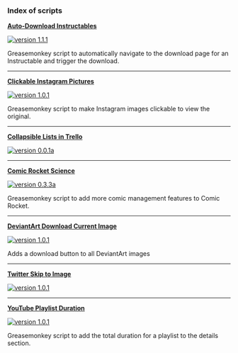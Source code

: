 ### Index of scripts

**[Auto-Download Instructables](https://github.com/chimericdream/GreasemonkeyScripts/raw/master/dist/auto-download-instructables/)**

[![version 1.1.1](https://img.shields.io/badge/version-1.1.1-brightgreen.svg)](https://github.com/chimericdream/GreasemonkeyScripts/raw/master/dist/auto-download-instructables/)

Greasemonkey script to automatically navigate to the download page for an Instructable and trigger the download.

-----

**[Clickable Instagram Pictures](https://github.com/chimericdream/GreasemonkeyScripts/raw/master/dist/clickable-instagram-pictures/)**

[![version 1.0.1](https://img.shields.io/badge/version-1.0.1-brightgreen.svg)](https://github.com/chimericdream/GreasemonkeyScripts/raw/master/dist/clickable-instagram-pictures/)

Greasemonkey script to make Instagram images clickable to view the original.

-----

**[Collapsible Lists in Trello](https://github.com/chimericdream/GreasemonkeyScripts/raw/master/dist/trello-collapsible-lists/)**

[![version 0.0.1a](https://img.shields.io/badge/version-0.0.1a-brightgreen.svg)](https://github.com/chimericdream/GreasemonkeyScripts/raw/master/dist/trello-collapsible-lists/)

-----

**[Comic Rocket Science](https://github.com/chimericdream/GreasemonkeyScripts/raw/master/dist/comic-rocket-science/)**

[![version 0.3.3a](https://img.shields.io/badge/version-0.3.3a-brightgreen.svg)](https://github.com/chimericdream/GreasemonkeyScripts/raw/master/dist/comic-rocket-science/)

Greasemonkey script to add more comic management features to Comic Rocket.

-----

**[DeviantArt Download Current Image](https://github.com/chimericdream/GreasemonkeyScripts/raw/master/dist/deviantart-download-image/)**

[![version 1.0.1](https://img.shields.io/badge/version-1.0.1-brightgreen.svg)](https://github.com/chimericdream/GreasemonkeyScripts/raw/master/dist/deviantart-download-image/)

Adds a download button to all DeviantArt images

-----

**[Twitter Skip to Image](https://github.com/chimericdream/GreasemonkeyScripts/raw/master/dist/twitter-skip-to-image/)**

[![version 1.0.1](https://img.shields.io/badge/version-1.0.1-brightgreen.svg)](https://github.com/chimericdream/GreasemonkeyScripts/raw/master/dist/twitter-skip-to-image/)

-----

**[YouTube Playlist Duration](https://github.com/chimericdream/GreasemonkeyScripts/raw/master/dist/youtube-playlist-duration/)**

[![version 1.0.1](https://img.shields.io/badge/version-1.0.1-brightgreen.svg)](https://github.com/chimericdream/GreasemonkeyScripts/raw/master/dist/youtube-playlist-duration/)

Greasemonkey script to add the total duration for a playlist to the details section.